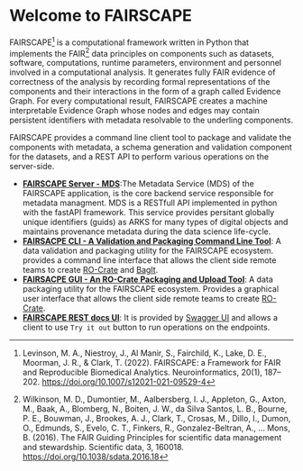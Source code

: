 # Welcome to FAIRSCAPE

FAIRSCAPE[^1] is a computational framework written in Python that implements the FAIR[^2] data principles on components
such as datasets, software, computations, runtime parameters, environment and personnel involved in a computational
analysis. It generates fully FAIR evidence of correctness of the analysis by recording formal representations of the
components and their interactions in the form of a graph called Evidence Graph. For every computational result, FAIRSCAPE
creates a machine interpretable Evidence Graph whose nodes and edges may contain persistent identifiers with metadata
resolvable to the underling components.

FAIRSCAPE provides a command line client tool to package and validate the components with metadata, a schema generation
and validation component for the datasets, and a REST API to perform various operations on the server-side.

- **[FAIRSCAPE Server - MDS](https://github.com/fairscape/mds_python)**:The Metadata Service (MDS) of the FAIRSCAPE application, is the core backend service responsible for metadata managment. MDS is a RESTfull API implemented in python with the fastAPI framework. This service provides persitant globally unique identifiers (guids) as ARKS for many types of digital objects and maintains provenance metadata during the data science life-cycle.
- **[FAIRSACPE CLI - A Validation and Packaging Command Line Tool](https://fairscape.github.io/fairscape-cli/)**: A data validation and packaging utility for
  the FAIRSCAPE ecosystem. provides a command line interface that allows the client side remote teams to create
  [RO-Crate](https://www.researchobject.org/ro-crate/) and [BagIt](https://datatracker.ietf.org/doc/html/rfc8493).
- **[FAIRSACPE GUI - An RO-Crate Packaging and Upload Tool](GUI/GUI.md)**: A data packaging utility for
  the FAIRSCAPE ecosystem. Provides a graphical user interface that allows the client side remote teams to create
  [RO-Crate](https://www.researchobject.org/ro-crate/).
- **[FAIRSCAPE REST docs UI](https://fairscape.net/api/docs)**: It is provided by [Swagger UI](https://github.com/swagger-api/swagger-ui) and allows a client to use `Try it out` button
  to run operations on the endpoints.

[^1]:
    Levinson, M. A., Niestroy, J., Al Manir, S., Fairchild, K., Lake, D. E., Moorman, J. R., & Clark, T. (2022).
    FAIRSCAPE: a Framework for FAIR and Reproducible Biomedical Analytics. Neuroinformatics, 20(1), 187–202.
    <https://doi.org/10.1007/s12021-021-09529-4>

[^2]:
    Wilkinson, M. D., Dumontier, M., Aalbersberg, I. J., Appleton, G., Axton, M., Baak, A., Blomberg, N., Boiten, J. W.,
    da Silva Santos, L. B., Bourne, P. E., Bouwman, J., Brookes, A. J., Clark, T., Crosas, M., Dillo, I., Dumon, O.,
    Edmunds, S., Evelo, C. T., Finkers, R., Gonzalez-Beltran, A., … Mons, B. (2016). The FAIR Guiding Principles for
    scientific data management and stewardship. Scientific data, 3, 160018. <https://doi.org/10.1038/sdata.2016.18>
